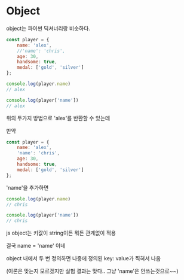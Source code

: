 # Object



object는 파이썬 딕셔너리랑 비슷하다.



```js
const player = {
    name: 'alex',
    //'name': 'chris',
    age: 30,
    handsome: true,
    medal: ['gold', 'silver']
};
```



```js
console.log(player.name)
// alex

console.log(player['name'])
// alex
```



위의 두가지 방법으로 'alex'를 반환할 수 있는데

만약

```js
const player = {
    name: 'alex',
    'name': 'chris',
    age: 30,
    handsome: true,
    medal: ['gold', 'silver']
};
```

'name'을 추가하면 

```js
console.log(player.name)
// chris

console.log(player['name'])
// chris
```

js object는 키값이 string이든 뭐든 관계없이 적용

결국 name = 'name' 이네

object 내에서 두 번 정의하면 나중에 정의된 key: value가 찍혀서 나옴

(이론은 맞는지 모르겠지만 실험 결과는 맞다.. 그냥 'name'은 안쓰는것으로~~)


